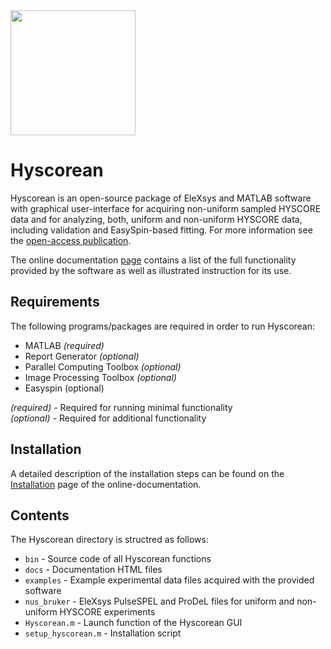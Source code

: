 <img src="https://github.com/luisfabib/Hyscorean/blob/master/bin/logo.png" width="200" />

Hyscorean
==========

Hyscorean is an open-source package of EleXsys and MATLAB software with graphical user-interface for acquiring non-uniform sampled HYSCORE data and for analyzing, both, uniform and non-uniform HYSCORE data, including validation and EasySpin-based fitting. For more information see the [open-access publication](https://doi.org/10.1016/j.jmr.2019.106576).

The online documentation [page](https://hyscorean.s3.eu-central-1.amazonaws.com/index.html) contains a list of the full functionality provided by the software as well as illustrated instruction for its use.


Requirements
-------------

The following programs/packages are required in order to run Hyscorean:

 * MATLAB *(required)*
 * Report Generator *(optional)*
 * Parallel Computing Toolbox *(optional)*
 * Image Processing Toolbox *(optional)*
 * Easyspin (optional)
 
 *(required)* - Required for running minimal functionality <br>
 *(optional)* - Required for additional functionality

Installation
-------------

A detailed description of the installation steps can be found on the [Installation](https://hyscorean.s3.eu-central-1.amazonaws.com/installation.html) page of the online-documentation.

Contents
----------
The Hyscorean directory is structred as follows:

 - ``bin`` - Source code of all Hyscorean functions
 - ``docs`` - Documentation HTML files
 - ``examples`` - Example experimental data files acquired with the provided software
 - ``nus_bruker`` - EleXsys PulseSPEL and ProDeL files for uniform and non-uniform HYSCORE experiments
 - ``Hyscorean.m`` - Launch function of the Hyscorean GUI
 - ``setup_hyscorean.m`` - Installation script
 
 
